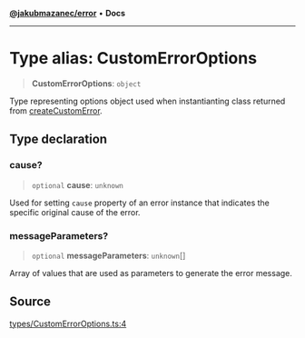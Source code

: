 [**@jakubmazanec/error**](../README.md) • **Docs**

---

# Type alias: CustomErrorOptions

> **CustomErrorOptions**: `object`

Type representing options object used when instantianting class returned from
[createCustomError](../functions/createCustomError.md).

## Type declaration

### cause?

> `optional` **cause**: `unknown`

Used for setting `cause` property of an error instance that indicates the specific original cause of
the error.

### messageParameters?

> `optional` **messageParameters**: `unknown`[]

Array of values that are used as parameters to generate the error message.

## Source

[types/CustomErrorOptions.ts:4](https://github.com/jakubmazanec/js-tools/blob/9580d5f68de35b95719fd49b679b2d5576d49582/packages/error/source/types/CustomErrorOptions.ts#L4)
